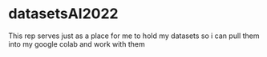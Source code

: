 # datasetsAI2022
This rep serves just as a place for me to hold my datasets so i can pull them into my google colab and work with them
